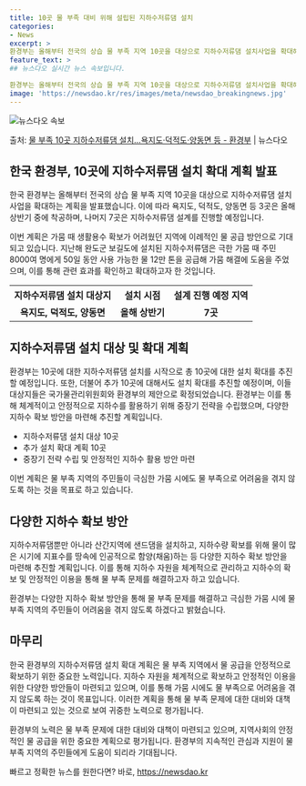 ```yaml
---
title: 10곳 물 부족 대비 위해 설립된 지하수저류댐 설치
categories:
- News
excerpt: >
환경부는 올해부터 전국의 상습 물 부족 지역 10곳을 대상으로 지하수저류댐 설치사업을 확대해 추진한다고 16…
feature_text: >
## 뉴스다오 실시간 뉴스 속보입니다.

환경부는 올해부터 전국의 상습 물 부족 지역 10곳을 대상으로 지하수저류댐 설치사업을 확대해 추진한다고 16…
image: 'https://newsdao.kr/res/images/meta/newsdao_breakingnews.jpg'
---
```


![뉴스다오 속보](https://newsdao.kr/res/images/meta/newsdao_breakingnews.jpg)

<p>출처: <a href="https://newsdao.kr/3007" rel="dofollow">물 부족 10곳 지하수저류댐 설치…욕지도·덕적도·양동면 등  - 환경부</a> | 뉴스다오</p>

<h2 data-ke-size="size26">한국 환경부, 10곳에 지하수저류댐 설치 확대 계획 발표</h2>
한국 환경부는 올해부터 전국의 상습 물 부족 지역 10곳을 대상으로 지하수저류댐 설치사업을 확대하는 계획을 발표했습니다. 이에 따라 욕지도, 덕적도, 양동면 등 3곳은 올해 상반기 중에 착공하며, 나머지 7곳은 지하수저류댐 설계를 진행할 예정입니다.

<p data-ke-size="size16">이번 계획은 가뭄 때 생활용수 확보가 어려웠던 지역에 이례적인 물 공급 방안으로 기대되고 있습니다. 지난해 완도군 보길도에 설치된 지하수저류댐은 극한 가뭄 때 주민 8000여 명에게 50일 동안 사용 가능한 물 12만 톤을 공급해 가뭄 해결에 도움을 주었으며, 이를 통해 관련 효과를 확인하고 확대하고자 한 것입니다.</p>

<table>
  <tr>
    <th>지하수저류댐 설치 대상지</th>
    <th>설치 시점</th>
    <th>설계 진행 예정 지역</th>
  </tr>
  <tr>
    <td style="text-align: center; height: 17px;"><b>욕지도, 덕적도, 양동면</b></td>
    <td style="text-align: center; height: 17px;"><b>올해 상반기</b></td>
    <td style="text-align: center; height: 17px;"><b>7곳</b></td>
  </tr>
</table>

<h2 data-ke-size="size26">지하수저류댐 설치 대상 및 확대 계획</h2>
환경부는 10곳에 대한 지하수저류댐 설치를 시작으로 총 10곳에 대한 설치 확대를 추진할 예정입니다. 또한, 더불어 추가 10곳에 대해서도 설치 확대를 추진할 예정이며, 이들 대상지들은 국가물관리위원회와 환경부의 제안으로 확정되었습니다. 환경부는 이를 통해 체계적이고 안정적으로 지하수를 활용하기 위해 중장기 전략을 수립했으며, 다양한 지하수 확보 방안을 마련해 추진할 계획입니다.

<ul>
  <li>지하수저류댐 설치 대상 10곳</li>
  <li>추가 설치 확대 계획 10곳</li>
  <li>중장기 전략 수립 및 안정적인 지하수 활용 방안 마련</li>
</ul>

<p data-ke-size="size16">이번 계획은 물 부족 지역의 주민들이 극심한 가뭄 시에도 물 부족으로 어려움을 겪지 않도록 하는 것을 목표로 하고 있습니다.</p>

<h2 data-ke-size="size26">다양한 지하수 확보 방안</h2>
지하수저류댐뿐만 아니라 산간지역에 샌드댐을 설치하고, 지하수량 확보를 위해 물이 많은 시기에 지표수를 땅속에 인공적으로 함양(채움)하는 등 다양한 지하수 확보 방안을 마련해 추진할 계획입니다. 이를 통해 지하수 자원을 체계적으로 관리하고 지하수의 확보 및 안정적인 이용을 통해 물 부족 문제를 해결하고자 하고 있습니다.

<p data-ke-size="size16">환경부는 다양한 지하수 확보 방안을 통해 물 부족 문제를 해결하고 극심한 가뭄 시에 물 부족 지역의 주민들이 어려움을 겪지 않도록 하겠다고 밝혔습니다.</p>

<h2 data-ke-size="size26">마무리</h2>
한국 환경부의 지하수저류댐 설치 확대 계획은 물 부족 지역에서 물 공급을 안정적으로 확보하기 위한 중요한 노력입니다. 지하수 자원을 체계적으로 확보하고 안정적인 이용을 위한 다양한 방안들이 마련되고 있으며, 이를 통해 가뭄 시에도 물 부족으로 어려움을 겪지 않도록 하는 것이 목표입니다. 이러한 계획을 통해 물 부족 문제에 대한 대비와 대책이 마련되고 있는 것으로 보여 귀중한 노력으로 평가됩니다.

<p data-ke-size="size16">환경부의 노력은 물 부족 문제에 대한 대비와 대책이 마련되고 있으며, 지역사회의 안정적인 물 공급을 위한 중요한 계획으로 평가됩니다. 환경부의 지속적인 관심과 지원이 물 부족 지역의 주민들에게 도움이 되리라 기대됩니다.</p> 

빠르고 정확한 뉴스를 원한다면? 바로, <a href="https://newsdao.kr" rel="dofollow">https://newsdao.kr</a>


    
